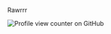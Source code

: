 Rawrrr

![Profile view counter on GitHub](https://komarev.com/ghpvc/?username=AkashFiji)

<!---
AkashFiji/AkashFiji is a ✨ special ✨ repository because its `README.md` (this file) appears on your GitHub profile.
You can click the Preview link to take a look at your changes.
--->
⠀⠀⠀⠀⠀⠀⠀
